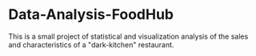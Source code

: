 # Data-Analysis-FoodHub
 This is a small project of statistical and visualization analysis of the sales and characteristics of a "dark-kitchen" restaurant.
